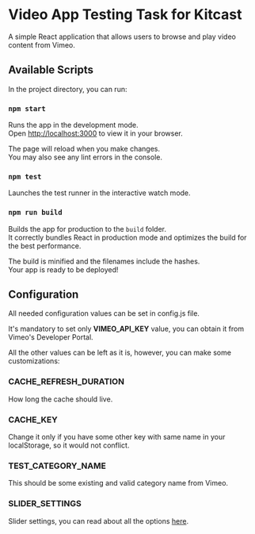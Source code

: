 # Video App Testing Task for Kitcast

A simple React application that allows users to browse and play video content from Vimeo.

## Available Scripts

In the project directory, you can run:

### `npm start`

Runs the app in the development mode.\
Open [http://localhost:3000](http://localhost:3000) to view it in your browser.

The page will reload when you make changes.\
You may also see any lint errors in the console.

### `npm test`

Launches the test runner in the interactive watch mode.

### `npm run build`

Builds the app for production to the `build` folder.\
It correctly bundles React in production mode and optimizes the build for the best performance.

The build is minified and the filenames include the hashes.\
Your app is ready to be deployed!

## Configuration

All needed configuration values can be set in config.js file.

It's mandatory to set only **VIMEO_API_KEY** value, you can obtain it from Vimeo's Developer Portal.

All the other values can be left as it is, however, you can make some customizations:

### CACHE_REFRESH_DURATION

How long the cache should live.

### CACHE_KEY

Change it only if you have some other key with same name in your localStorage, so it would not conflict.

### TEST_CATEGORY_NAME

This should be some existing and valid category name from Vimeo.

### SLIDER_SETTINGS

Slider settings, you can read about all the options [here](https://react-slick.neostack.com/docs/api).
